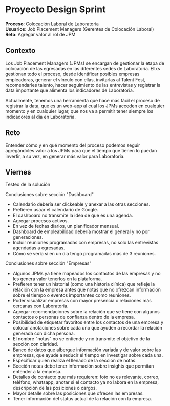 # Proyecto Design Sprint 

**Proceso**: Colocación Laboral de Laboratoria  
**Usuarios**: Job Placement Managers (Gerentes de Colocación Laboral)  
**Reto**: Agregar valor al rol de JPM  

## Contexto
Los Job Placement Managers (JPMs) se encargan de gestionar la etapa de colocación de las egresadas en las diferentes sedes de Laboratoria. Ellxs gestionan todo el proceso, desde identificar posibles empresas empleadoras, generar el vínculo con ellas, invitarlas al Talent Fest, recomendarles talento, hacer seguimiento de las entrevistas y registrar la data importante que alimenta los indicadores de Laboratoria. 

Actualmente, tenemos una herramienta que hace más fácil el proceso de registrar la data, que es un web-app al cual los JPMs acceden en cualquier momento y en cualquier lugar, que nos va a permitir tener siempre los indicadores al día en Laboratoria. 

## Reto
Entender cómo y en qué momento del proceso podemos seguir agregándoles valor a los JPMs para que el tiempo que tienen lo puedan invertir, a su vez, en generar más valor para Laboratoria.

## Viernes
Testeo de la solución

Conclusiones sobre sección "Dashboard"
- Calendario debería ser clickeable y anexar a las otras secciones.
- Prefieren usaar el calendario de Google.
- El dashboard no transmite la idea de que es una agenda.
- Agregar procesos activos.
- En vez de fechas diarios, un planificador mensual.
- Dashboard de empleabilidad debería mostrar el general y no por generaciones.
- Incluir reuniones programadas con empresas, no solo las entrevistas agendadas a egresadas.
- Cómo se vería si en un día tengo programadas más de 3 reuniones.

Conclusiones sobre sección "Empresas"
- Algunos JPMs ya tiene mapeados los contactos de las empresas y no les genera valor tenerlos en la plataforma.
- Prefieren tener un historial (como una historia clínica) que refleje la relación con la empresa antes que notas que no ofrezcan información sobre el tiempo o eventos importantes como reuniones.
- Poder visualizar empresas con mayor presencia o relaciones más cercanas con Laboratoria.
- Agregar recomendaciones sobre la relación que se tiene con algunos contactos o personas de confianza dentro de la empresa.
- Posibilidad de etiquetar favoritos entre los contactos de una empresa y colocar anotaciones sobre cada uno que ayuden a recordar la relación generada con dicha persona.
- El nombre "notas" no se entiende y no transmite el objetivo de la sección con claridad.
- Banco de datos que albergue información variada y de valor sobre las empresas, que ayude a reducir el tiempo en investigar sobre cada una.
- Especificar quién realiza el llenado de la sección de notas.
- Sección notas debe tener información sobre insights que permitan entender a la empresa.
- Detalles de contacto que más requieren: foto no es relevante, correo, teléfono, whatsapp, anotar si el contacto ya no labora en la empresa, descripción de las posiciones o cargos.
- Mayor detalle sobre las posiciones que ofrecen las empresas.
- Tener información del status actual de la relación con la empresa.
